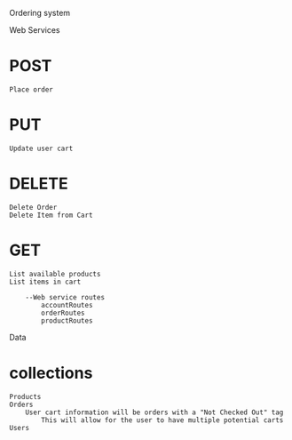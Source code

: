 Ordering system

Web Services

# POST
    Place order
# PUT
    Update user cart
# DELETE
    Delete Order
    Delete Item from Cart
# GET
    List available products
    List items in cart

        --Web service routes
            accountRoutes
            orderRoutes
            productRoutes
            

Data
# collections
    Products
    Orders
        User cart information will be orders with a "Not Checked Out" tag
            This will allow for the user to have multiple potential carts
    Users



